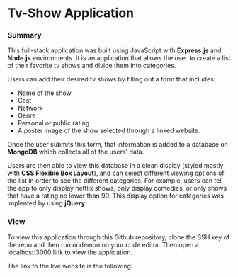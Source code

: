 # Tv-Show Application

### Summary
This full-stack application was built using JavaScript with **Express.js** and **Node.js** environments. It is an application that allows the user to create a list of their favorite tv shows and divide them into categories. 

Users can add their desired tv shows by filling out a form that includes: 

* Name of the show
* Cast 
* Network
* Genre
* Personal or public rating
* A poster image of the show selected through a linked website. 

Once the user submits this form, that information is added to a database on **MongoDB** which collects all of the users' data.

Users are then able to view this database in a clean display (styled mostly with **CSS Flexible Box Layout**), and can select different viewing options of the list in order to see the different categories. For example, users can tell the app to only display netflix shows, only display comedies, or only shows that have a rating no lower than 90. This display option for categories was implented by using **jQuery**.

### View

To view this application through this Github repository, clone the SSH key of the repo and then run nodemon on your code editor. Then open a localhost:3000 link to view the application.

The link to the live website is the following:

